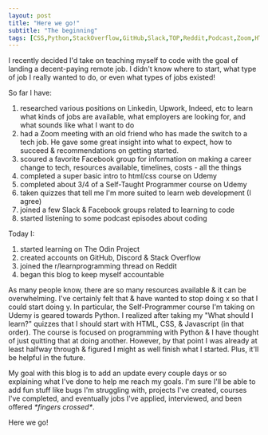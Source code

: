 ```yaml
---
layout: post
title: "Here we go!"
subtitle: "The beginning"
tags: [CSS,Python,StackOverflow,GitHub,Slack,TOP,Reddit,Podcast,Zoom,HTML,Discord,Facebook,Udemy]
---
```


I recently decided I'd take on teaching myself to code with the goal of landing a decent-paying remote job. I didn't know where to start, what type of job I really wanted to do, or even what types of jobs existed!

So far I have:
1. researched various positions on Linkedin, Upwork, Indeed, etc to learn what kinds of jobs are available, what employers are looking for, and what sounds like what I want to do
1. had a Zoom meeting with an old friend who has made the switch to a tech job. He gave some great insight into what to expect, how to succeed & recommendations on getting started.
1. scoured a favorite Facebook group for information on making a career change to tech, resources available, timelines, costs - all the things
1. completed a super basic intro to html/css course on Udemy
1. completed about 3/4 of a Self-Taught Programmer course on Udemy
1. taken quizzes that tell me I'm more suited to learn web development (I agree)
1. joined a few Slack & Facebook groups related to learning to code
1. started listening to some podcast episodes about coding

Today I:
1. started learning on The Odin Project
1. created accounts on GitHub, Discord & Stack Overflow
1. joined the r/learnprogramming thread on Reddit
1. began this blog to keep myself accountable

As many people know, there are so many resources available & it can be overwhelming. I've certainly felt that & have wanted to stop doing x so that I could start doing y. In particular, the Self-Programmer course I'm taking on Udemy is geared towards Python. I realized after taking my "What should I learn?" quizzes that I should start with HTML, CSS, & Javascript (in that order). The course is focused on programming with Python & I have thought of just quitting that at doing another. However, by that point I was already at least halfway through & figured I might as well finish what I started. Plus, it'll be helpful in the future.

My goal with this blog is to add an update every couple days or so explaining what I've done to help me reach my goals. I'm sure I'll be able to add fun stuff like bugs I'm struggling with, projects I've created, courses I've completed, and eventually jobs I've applied, interviewed, and been offered _\*fingers crossed\*_.

Here we go!
